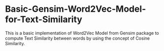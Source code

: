 # Basic-Gensim-Word2Vec-Model-for-Text-Similarity
This is a basic implementation of Word2Vec Model from Gensim package to compute Text Similarity between words by using the concept of Cosine Similarity.

